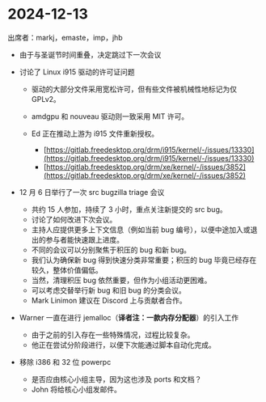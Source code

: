 # 2024-12-13


出席者：markj，emaste，imp，jhb

* 由于与圣诞节时间重叠，决定跳过下一次会议
* 讨论了 Linux i915 驱动的许可证问题

  * 驱动的大部分文件采用宽松许可，但有些文件被机械性地标记为仅 GPLv2。
  * amdgpu 和 nouveau 驱动则一致采用 MIT 许可。
  * Ed 正在推动上游为 i915 文件重新授权。

    * [https://gitlab.freedesktop.org/drm/i915/kernel/-/issues/13330](https://gitlab.freedesktop.org/drm/i915/kernel/-/issues/13330)
    * [https://gitlab.freedesktop.org/drm/xe/kernel/-/issues/3852](https://gitlab.freedesktop.org/drm/xe/kernel/-/issues/3852)
* 12 月 6 日举行了一次 src bugzilla triage 会议

  * 共约 15 人参加，持续了 3 小时，重点关注新提交的 src bug。
  * 讨论了如何改进下次会议。
  * 主持人应提供更多上下文信息（例如当前 bug 编号），以便中途加入或退出的参与者能快速跟上进度。
  * 不同的会议可以分别聚焦于积压的 bug 和新 bug。
  * 我们认为确保新 bug 得到快速分类非常重要；积压的 bug 毕竟已经存在较久，整体价值偏低。
  * 当然，清理积压 bug 依然重要，但作为小组活动更困难。
  * 可以考虑交替举行新 bug 和旧 bug 的分类会议。
  * Mark Linimon 建议在 Discord 上与贡献者合作。
* Warner 一直在进行 jemalloc（**译者注：一款内存分配器**）的引入工作

  * 由于之前的引入存在一些特殊情况，过程比较复杂。
  * 他正在尝试分阶段进行，以便下次能通过脚本自动化完成。
* 移除 i386 和 32 位 powerpc 

  * 是否应由核心小组主导，因为这也涉及 ports 和文档？
  * John 将给核心小组发邮件。

